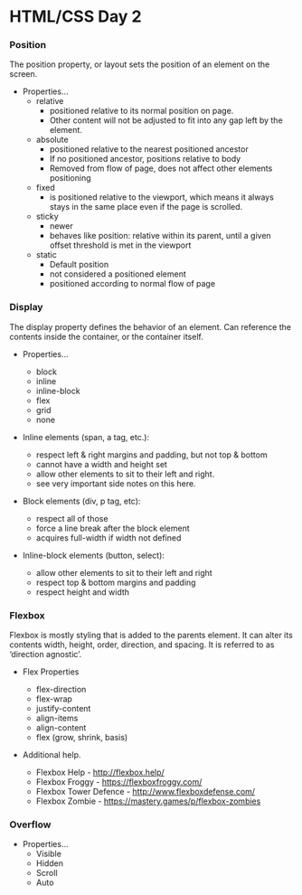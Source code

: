 # HTML/CSS Day 2

### Position
The position property, or layout sets the position of an element on the screen.

* Properties...
    * relative
        * positioned relative to its normal position on page.
        * Other content will not be adjusted to fit into any gap left by the element.
    * absolute
        * positioned relative to the nearest positioned ancestor
        * If no positioned ancestor, positions relative to body
        * Removed from flow of page, does not affect other elements positioning
    * fixed
        * is positioned relative to the viewport, which means it always stays in the same place even if the page is scrolled.
    * sticky
        * newer
        * behaves like position: relative within its parent, until a given offset threshold is met in the viewport
    * static
        * Default position
        * not considered a positioned element
        * positioned according to normal flow of page

### Display
The display property defines the behavior of an element. Can reference the contents inside the container, or the container itself.

* Properties...
    * block
    * inline
    * inline-block
    * flex
    * grid
    * none

* Inline elements (span, a tag, etc.):
    * respect left & right margins and padding, but not top & bottom
    * cannot have a width and height set
    * allow other elements to sit to their left and right.
    * see very important side notes on this here.
* Block elements (div, p tag, etc):
    * respect all of those
    * force a line break after the block element
    * acquires full-width if width not defined
* Inline-block elements (button, select):
    * allow other elements to sit to their left and right
    * respect top & bottom margins and padding
    * respect height and width

### Flexbox
Flexbox is mostly styling that is added to the parents element. It can alter its contents width, height, order, direction, and spacing. It is referred to as ‘direction agnostic’.

* Flex Properties
    * flex-direction
    * flex-wrap
    * justify-content
    * align-items
    * align-content
    * flex (grow, shrink, basis)

* Additional help.
    * Flexbox Help - http://flexbox.help/
    * Flexbox Froggy - https://flexboxfroggy.com/
    * Flexbox Tower Defence - http://www.flexboxdefense.com/
    * Flexbox Zombie - https://mastery.games/p/flexbox-zombies

### Overflow
* Properties...
    * Visible
    * Hidden
    * Scroll
    * Auto